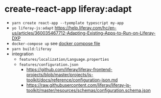 # create-react-app liferay:adapt

- `yarn create react-app --tyemplate typescript my-app`
- `yo liferay-js:adapt` https://help.liferay.com/hc/en-us/articles/360035467712-Adapting-Existing-Apps-to-Run-on-Liferay-DXP
- `docker-compose up` see [docker compose file](./docker-compose.yaml)
- `yarn build:liferay`
- integration
  - `features/localization/Language.properties`
  - `features/configuration.json`
    - https://github.com/liferay/liferay-frontend-projects/blob/master/projects/js-toolkit/docs/reference/configuration-json.md
    - https://raw.githubusercontent.com/liferay/liferay-js-toolkit/master/resources/schemas/configuration.schema.json